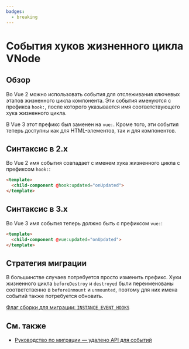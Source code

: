 ```yaml
---
badges:
  - breaking
---
```


# События хуков жизненного цикла VNode <MigrationBadges :badges="$frontmatter.badges" />

## Обзор

Во Vue 2 можно использовать события для отслеживания ключевых этапов жизненного цикла компонента. Эти события именуются с префикса `hook:`, после которого указывается имя соответствующего хука жизненного цикла.

В Vue 3 этот префикс был заменен на `vue:`. Кроме того, эти события теперь доступны как для HTML-элементов, так и для компонентов.

## Синтаксис в 2.x

Во Vue 2 имя события совпадает с именем хука жизненного цикла с префиксом `hook:`:

```html
<template>
  <child-component @hook:updated="onUpdated">
</template>
```

## Синтаксис в 3.x

Во Vue 3 имя события теперь должно быть с префиксом `vue:`:

```html
<template>
  <child-component @vue:updated="onUpdated">
</template>
```

## Стратегия миграции

В большинстве случаев потребуется просто изменить префикс. Хуки жизненного цикла `beforeDestroy` и `destroyed` были переименованы соответственно в `beforeUnmount` и `unmounted`, поэтому для них имена событий также потребуется обновить.

[Флаг сборки для миграции: `INSTANCE_EVENT_HOOKS`](../migration-build.html#compat-configuration)

## См. также

- [Руководство по миграции — удалено API для событий](./events-api.html)
